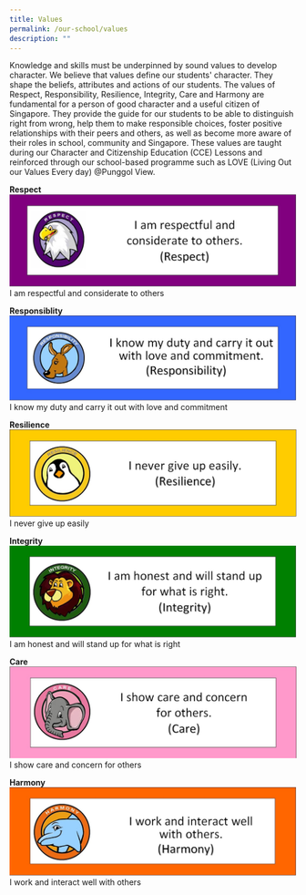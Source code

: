 ```yaml
---
title: Values
permalink: /our-school/values
description: ""
---
```

Knowledge and skills must be underpinned by sound values to develop character. We believe that values define our students' character. They shape the beliefs, attributes and actions of our students. The values of Respect, Responsibility, Resilience, Integrity, Care and Harmony are fundamental for a person of good character and a useful citizen of Singapore. They provide the guide for our students to be able to distinguish right from wrong, help them to make responsible choices, foster positive relationships with their peers and others, as well as become more aware of their roles in school, community and Singapore. These values are taught during our Character and Citizenship Education (CCE) Lessons and reinforced through our school-based programme such as LOVE (Living Out our Values Every day) @Punggol View.

**Respect**
![respect](/images/respect.jpg)
I am respectful and considerate to others

**Responsiblity**
![responsibility](/images/responsiblity.jpg)
I know my duty and carry it out with love and commitment

**Resilience**
![resilience](/images/resilience.jpg)
I never give up easily

**Integrity**
![integrity](/images/integrity.jpg)
I am honest and will stand up for what is right

**Care**
![care](/images/care.jpg)
I show care and concern for others

**Harmony**
![harmony](/images/harmony.jpg)
I work and interact well with others
